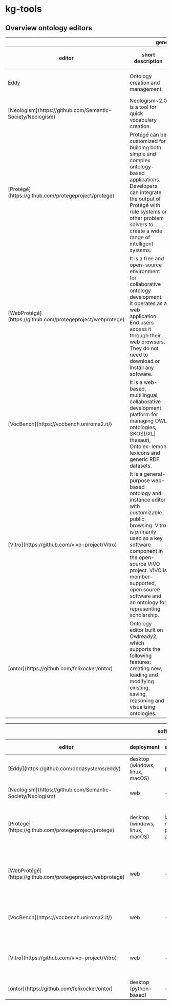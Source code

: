 # kg-tools

## Overview ontology editors


<table>
  <thead>
    <tr>
      <th></th>
      <th style="text-align: center;" colspan="3">general description</th>
      <th style="text-align: center;" colspan="3">multi-user support</th>
    </tr>
    <tr>
      <th>editor</th>
      <th>short description</th>
      <th>developers & maintainers</th>
      <th>license</th>
      <th>user roles</th>
      <th>project administration</th>
      <th>content validation (consistency)</th>
    </tr>
  </thead>
  <tbody>
    <tr>
      <td><a href="https://github.com/obdasystems/eddy">Eddy</a></td>
      <td>Ontology creation and management.</td>
      <td>DASI-lab group, University of Rome</td>
      <td>GPLV3</td>
      <td>-</td>
      <td>system log</td>
      <td>Graphol, HermiT</td>
    </tr>
    <tr>
      <td>[Neologism](https://github.com/Semantic-Society/Neologism)</td>
      <td>Neologism~2.0 is a tool  for quick vocabulary creation.</td>
      <td>Semantic Society (6 persons)</td>
      <td>MIT</td>
      <td>-</td>
      <td>-</td>
      <td>-</td>
    </tr>
    <tr>
      <td>[Protégé](https://github.com/protegeproject/protege)</td>
      <td>Protégé can be customized for building both simple and complex ontology-based applications. Developers can integrate the output of Protégé with rule systems or other problem solvers to create a wide range of intelligent systems.</td>
      <td>Standford Team & Protege Community</td>
      <td>Stanford/ BSD 2-clause</td>
      <td>-</td>
      <td>-</td>
      <td>HermiT, Pellet, Ontop, FaCT++, ELK</td>
    </tr>
    <tr>
      <td>[WebProtégé](https://github.com/protegeproject/webprotege)</td>
      <td>It is a free and open-source environment for collaborative ontology development. It operates as a web application. End users access it through their web browsers. They do not need to download or install any software.</td>
      <td>Standford Team & Protege Community</td>
      <td>Stanford/ BSD 2-clause</td>
      <td>Allows for the setting of user permissions (view, comment, edit, and manage)</td>
      <td>history tracking, users can add comments, access control</td>
      <td>-</td>
    </tr>
    <tr>
      <td>[VocBench](https://vocbench.uniroma2.it/)</td>
      <td>It is a web-based, multilingual, collaborative development platform for managing OWL ontologies, SKOS(/XL) thesauri, Ontolex-lemon lexicons and generic RDF datasets.</td>
      <td>ART Group,  University of Tor Vergata</td>
      <td>UniRome/ BSD 3-clause</td>
      <td>With the following permissions: administrator and user. Different roles can be assigned to users.</td>
      <td>validation, history tracking & versioning, access control</td>
      <td>features a set of Integrity Constraint Validation (ICV) checks</td>
    </tr>
    <tr>
      <td>[Vitro](https://github.com/vivo-project/Vitro)</td>
      <td>It is a general-purpose web-based ontology and instance editor with customizable public browsing. Vitro is primarily used as a key software component in the open-source VIVO project. VIVO is member-supported, open source software and an ontology for representing scholarship.</td>
      <td>VIVO Community</td>
      <td>Cornell/ BSD 3-clause</td>
      <td>-</td>
      <td>-</td>
      <td>-</td>
    </tr>
    <tr>
      <td>[ontor](https://github.com/felixocker/ontor)</td>
      <td>Ontology editor built on Owlready2, which supports the following features: creating new, loading and modifying existing, saving, reasoning and visualizing ontologies.</td>
      <td>3 contributors</td>
      <td>GPLV3</td>
      <td>-</td>
      <td>-</td>
      <td>-</td>
    </tr>
  </tbody>
</table>







<table>
  <thead>
    <tr>
      <th></th>
      <th style="text-align: center;" colspan="4">software architecture</th>
      <th style="text-align: center;" colspan="2">interoperability & reasoning</th>
      <th style="text-align: center;" colspan="3">software maintenance</th>
    </tr>
    <tr>
      <th>editor</th>
      <th>deployment</th>
      <th>extensions</th>
      <th>storage</th>
      <th>API</th>
      <th>supported formats</th>
      <th>reasoning</th>
      <th>popularity / hosted</th>
      <th>last update</th>
      <th>documentation</th>
    </tr>
  </thead>
  <tbody>
    <tr>
      <td>[Eddy](https://github.com/obdasystems/eddy)</td>
      <td>desktop (windows, linux, macOS)</td>
      <td>plugins</td>
      <td>-</td>
      <td>-</td>
      <td>OWL 2 QL, RL</td>
      <td>-</td>
      <td>49 stars, 6 forks / github</td>
      <td>10/2023</td>
      <td>detailed</td>
    </tr>
    <tr>
      <td>[Neologism](https://github.com/Semantic-Society/Neologism)</td>
      <td>web</td>
      <td>-</td>
      <td>MongoDB</td>
      <td>REST API</td>
      <td>RDF</td>
      <td>-</td>
      <td>6 stars, 3 forks / github</td>
      <td>11/2023</td>
      <td>short</td>
    </tr>
    <tr>
      <td>[Protégé](https://github.com/protegeproject/protege)</td>
      <td>desktop (windows, linux, macOS)</td>
      <td>large number of plugins available</td>
      <td>MySQL</td>
      <td>-</td>
      <td>OWL 2 and the profiles: OWL 2 QL, RL, EL, RDF, RDFS</td>
      <td>HermiT, Pellet, Ontop, FaCT++, ELK</td>
      <td>892 stars, 229 forks / github</td>
      <td>11/2023</td>
      <td>detailed</td>
   </tr>
    <tr>
      <td>[WebProtégé](https://github.com/protegeproject/webprotege)</td>
      <td>web</td>
      <td>-</td>
      <td>MongoDB</td>
      <td>-</td>
      <td>OWL 2 and the profiles: OWL 2 QL, RL,  EL, RDF, RDFS</td>
      <td>-</td>
      <td>584 stars, 246 forks / github</td>
      <td>10/2023</td>
      <td>detailed</td>
   </tr>
    <tr>
      <td>[VocBench](https://vocbench.uniroma2.it/)</td>
      <td>web</td>
      <td>-</td>
      <td>triple store</td>
      <td>Web API</td>
      <td>OWL2, OWL, RDFS, SKOS, OntoLex, EDOAL</td>
      <td>depends on triple store</td>
      <td>218 downloads since 09/2023 / bitbucket</td>
      <td>11/2023</td>
      <td>detailed</td>
    </tr>
    <tr>
      <td>[Vitro](https://github.com/vivo-project/Vitro)</td>
      <td>web</td>
      <td>-</td>
      <td>MySQL</td>
      <td>-</td>
      <td>RDF/XML, N-Triples, Turtle, N3, RDFa, JSON-LD, TriG, OWL</td>
      <td>-</td>
      <td>86 stars, 86 forks / github</td>
      <td>11/2023</td>
      <td>minimal</td>
    </tr>
    <tr>
      <td>[ontor](https://github.com/felixocker/ontor)</td>
      <td>desktop (python-based)</td>
      <td>-</td>
      <td>-</td>
      <td>-</td>
      <td>OWL2</td>
      <td>-</td>
      <td>26 stars, 4 forks / github</td>
      <td>03/2023</td>
      <td>short</td>
    </tr>
  </tbody>
</table>
